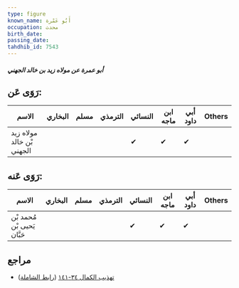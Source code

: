 ```yaml
---
type: figure
known_name: أَبُو عَمْرة
occupation: محدث
birth_date:
passing_date:
tahdhib_id: 7543
---
```

##### أبو عمرة عن مولاه زيد بن خالد الجهني

## رَوَى عَن:
| الاسم                     | البخاري | مسلم | الترمذي | النسائي | ابن ماجه | أبي داود | Others |
| ------------------------- | ------- | ---- | ------- | ------- | -------- | -------- | ------ |
| مولاه زيد بْن خالد الجهني |         |      |         | ✔       | ✔        | ✔        |        |
## رَوَى عَنه:
| الاسم                       | البخاري | مسلم | الترمذي | النسائي | ابن ماجه | أبي داود | Others |
| --------------------------- | ------- | ---- | ------- | ------- | -------- | -------- | ------ |
| مُحمد بْن يَحيى بْن حَبَّان |         |      |         | ✔       | ✔        | ✔        |        |
## مراجع
- [تهذيب الكمال ٣٤-١٤١](obsidian://open?vault=Tahdhib-al-Kamal&file=Figures/٧٥٤٣-أبو%20عمرة%20عن%20مولاه%20زيد%20بن%20خالد%20الجهني) ([رابط الشاملة](https://shamela.ws/book/3722/18258))